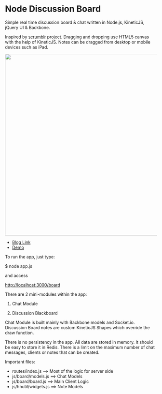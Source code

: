 Node Discussion Board
=====================

Simple real time discussion board &amp; chat written in Node.js, KineticJS, jQuery UI &amp; Backbone.

Inspired by [scrumblr](https://github.com/aliasaria/scrumblr) project. 
Dragging and dropping use HTML5 canvas with the help of KineticJS.
Notes can be dragged from desktop or mobile devices such as iPad.

<img width="600" src="http://ngo-hung.com/files/images/MyBoard.png">

- [Blog Link](http://www.ngo-hung.com/blog/2012/07/14/real-time-discussion-board-experiment)
- [Demo](http://ngo-hung.com/project/myboard)

To run the app, just type:

$ node app.js

and access 

<http://localhost:3000/board>

There are 2 mini-modules within the app:

1) Chat Module

2) Discussion Blackboard

Chat Module is built mainly with Backbone models and Socket.io.
Discussion Board notes are custom KineticJS Shapes which override the draw function.

There is no persistency in the app. All data are stored in memory. It should be easy to store it in Redis.
There is a limit on the maximum number of chat messages, clients or notes that can be created.

Important files:

- routes/index.js ==> Most of the logic for server side
- js/board/models.js ==> Chat Models
- js/board/board.js ==> Main Client Logic
- js/hhutil/widgets.js ==> Note Models
